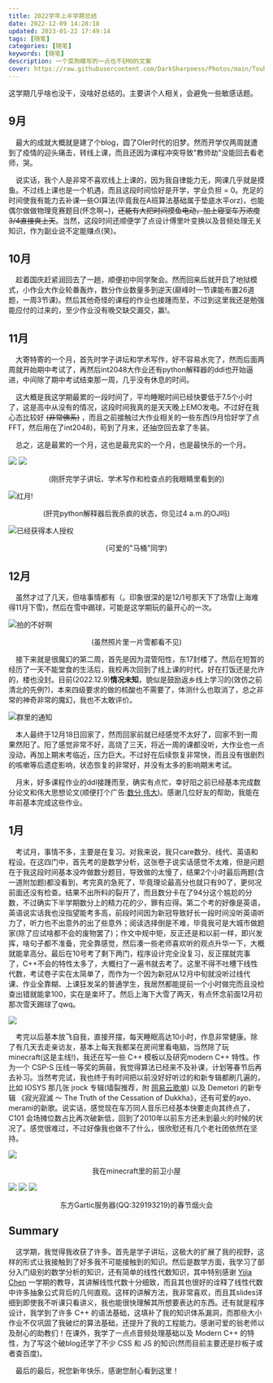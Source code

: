 ```yaml
---
title: 2022学年上半学期总结
date: 2022-12-09 14:28:18
updated: 2023-01-22 17:49:14
tags: [随笔]
categories: [随笔]
keywords: [随笔]
description: 一个菜狗瞎写的一点也不EMO的文案
cover: https://raw.githubusercontent.com/DarkSharpness/Photos/main/Touhou/pixiv_59411218.jpg
---
```

这学期几乎啥也没干，没啥好总结的。主要讲个人相关，会避免一些敏感话题。

## 9月

&emsp;最大的成就大概就是建了个blog，圆了OIer时代的旧梦。然而开学仅两周就遭到了疫情的迎头痛击，转线上课，而且还因为课程冲突导致"教师劫"没能回去看老师，哭。

&emsp;说实话，我个人是非常不喜欢线上上课的，因为我自律能力无，网课几乎就是摸鱼。不过线上课也是一个机遇，而且这段时间恰好是开学，学业负担 = 0。充足的时间使我有能力去补课一些OI算法(毕竟我在A班算法基础属于垫底水平orz)，也能偶尔做做物理竞赛题目(怀念啊~)，~~还能有大把时间摸鱼电动，加上寝室车万浓度3/4直接爽上天~~。当然，这段时间还顺便学了点设计傅里叶变换以及音频处理无关知识，作为副业说不定能赚点(笑)。

## 10月

&emsp;趁着国庆赶紧润回去了一趟，顺便初中同学聚会。然而回来后就开启了地狱模式，小作业大作业轮番轰炸，数分作业数量多到逆天(巅峰时一节课能布置26道题，一周3节课)。然后其他奇怪的课程的作业也接踵而至，不过到这里我还是勉强能应付的过来的，至少作业没有晚交缺交漏交，赢!。

## 11月

&emsp;大寄特寄的一个月，首先时学子讲坛和学术写作，好不容易水完了，然而后面两周就开始期中考试了，再然后int2048大作业还有python解释器的ddl也开始逼进，中间除了期中考试结束那一周，几乎没有休息的时间。

&emsp;这大概是我这学期最累的一段时间了，平均睡眠时间已经快要低于7.5个小时了，这是高中从没有的情况，这段时间我真的是天天晚上EMO发电。不过好在我心态比较好 ~~(非常佛系)~~ ，而且之前接触过大作业相关的一些东西(9月恰好学了点FFT，然后用在了int2048)，苟到了月末，还抽空回去拿了冬装。

&emsp;总之，这是最累的一个月，这也是最充实的一个月，也是最快乐的一个月。

![](https://raw.githubusercontent.com/DarkSharpness/Photos/main/Images/awa/5.jpg)
![](https://raw.githubusercontent.com/DarkSharpness/Photos/main/Images/awa/6.jpg)

<center>(刚肝完学子讲坛、学术写作和检查点的我眼睛里看到的)</center>

![红月!](https://raw.githubusercontent.com/DarkSharpness/Photos/main/Images/awa/4.jpg)

<center>(肝完python解释器后我杀疯的状态，你见过4 a.m.的OJ吗)</center>

![已经获得本人授权](https://raw.githubusercontent.com/DarkSharpness/Photos/main/Images/awa/2.jpg)

<center>(可爱的"马桶"同学)</center>

## 12月

&emsp;虽然才过了几天，但啥事情都有（。印象很深的是12/1号那天下了场雪(上海难得11月下雪)，然后在雪中踢球，可能是这学期玩的最开心的一次。

![拍的不好啊](https://raw.githubusercontent.com/DarkSharpness/Photos/main/Images/awa/3.jpg)

<center>(虽然照片里一片雪都看不见)</center>

&emsp;接下来就是很魔幻的第二周，首先是因为混管阳性，东17封楼了。然后在短暂的经历了一天不能堂食的生活后，我校再次回到了线上课的时代，好在打饭还是允许的，楼也没封。目前(2022.12.9)**情况未知**，貌似是鼓励返乡线上学习的(效仿之前清北的先例?)，本来四级要求的做的核酸也不需要了，体测什么也取消了，总之非常的神奇非常的魔幻，我也不太敢评价。

![群里的通知](https://raw.githubusercontent.com/DarkSharpness/Photos/main/Images/awa/1.jpg)

&emsp;本人最终于12月18日回家了，然而回家前就已经感觉不太好了，回家不到一周果然阳了。阳了感觉非常不好，高烧了三天，将近一周的课都没听，大作业也一点没动，再加上期末考临近，压力巨大。不过好在后续恢复非常快，而且没有很剧烈的咳嗽等后遗症影响，状态恢复的非常好，并没有太多的影响期末考试。

&emsp;月末，好多课程作业的ddl接踵而至，确实有点忙，幸好阳之前已经基本完成数分论文和伟大思想论文(顺便打个广告:[数分](https://github.com/DarkSharpness/DarkSharpness/blob/main/Tex/MA/MA.pdf),[伟大](https://github.com/DarkSharpness/DarkSharpness/blob/main/Tex/Quantum/quantum.pdf))。感谢几位好友的帮助，我能在年前基本完成这些作业。

## 1月

&emsp;考试月，事情不多，主要是在复习。对我来说，我只care数分、线代、英语和程设。在这四门中，首先考的是数学分析，这张卷子说实话感觉不太难，但是问题在于我这段时间基本没咋做数分题目，导致做的太慢了，结果2个小时最后两题(含一道附加题)都没看到，考完真的急死了，毕竟理论最高分也就只有90了，更何况前面还没有检查。结果不出所料的裂开了，而且数分卡在了94分这个尴尬的分数，不过确实下半学期数分上的精力花的少，罪有应得。第二个考的好像是英语，英语说实话我也没指望能考多高，前段时间因为新冠导致好长一段时间没听英语听力了，听力也不出意外的出了些意外；阅读选择倒是不难，毕竟我可是大城市做题家(除了应试啥都不会的废物罢了)；作文中规中矩，反正还是和以前一样，即兴发挥，啥句子都不准备，完全靠感觉，然后凑一些老师喜欢听的观点升华一下，大概就能拿高分。最后在10号考了剩下两门，程序设计完全没复习，反正摆就完事了，C++不会的特性太多了，大概扫了一遍书就去考了。这里不得不吐槽下线性代数，考试卷子实在太简单了，而作为一个因为新冠从12月中旬就没听过线代课、作业全靠糊、上课狂发呆的普通学生，我居然都能提前一个小时做完而且没检查出错就能拿100，实在是楽坏了。然后上海下大雪了两天，有点怀念前面12月初那次雪天踢球了qwq。

![](https://raw.githubusercontent.com/DarkSharpness/Photos/main/Images/awa/7.jpg)

&emsp;考完以后基本放飞自我，直接开摆，每天睡眠高达10小时，作息非常健康。除了有几天去走亲访友，基本上每天我都呆在房间里看电脑，当然除了玩minecraft(这是主线!)，我还在写一些 C++ 模板以及研究modern C++ 特性。作为一个 CSP-S 压线一等奖的蒟蒻，我觉得算法已经来不及补课，计划等春节后再去补习。当然考完试，我也终于有时间把以前没好好听过的和新专辑都刷几遍的，比如 IOSYS 那几张 jrock 专辑(墙裂推荐，附 [网易云歌单](https://music.163.com/playlist?id=8063965041&userid=3215760601)) 以及 Demetori 的新专辑 《寂光寂滅 ～ The Truth of the Cessation of Dukkha》，还有可爱的ayo、merami的新歌。说实话，感觉现在车万同人音乐已经基本快要走向其终点了，C101 会场摊位数占比再次破新低，回到了2010年以前东方还未到最火的时候的状况了。感觉很难过，不过好像我也做不了什么，很欣慰还有几个老社团依然在坚持。

![](https://raw.githubusercontent.com/DarkSharpness/Photos/main/Images/awa/2023-01-16_12.20.10.png)

<center>我在minecraft里的前卫小屋</center>

![](https://raw.githubusercontent.com/DarkSharpness/Photos/main/Images/awa/2023-01-22_00.01.25.png)
![](https://raw.githubusercontent.com/DarkSharpness/Photos/main/Images/awa/2023-01-22_00.01.27.png)
![](https://raw.githubusercontent.com/DarkSharpness/Photos/main/Images/awa/2023-01-22_00.28.03.png)

<center>东方Gartic服务器(QQ:329193219)的春节烟火会</center>

<!-- 图片 -->

## Summary

&emsp;这学期，我觉得我收获了许多。首先是学子讲坛，这极大的扩展了我的视野，这样的形式让我接触到了好多我不可能接触到的知识。然后是数学方面，我学习了部分入门级别的数学分析的知识，还有简单的线性代数知识，其中特别感谢 [Yijia Chen](http://basics.sjtu.edu.cn/~chen/teaching/) 一学期的教导，其讲解线性代数十分细致，而且其也很好的诠释了线性代数中许多抽象公式背后的几何直观。这样的讲解方法，我非常喜欢，而且其slides详细到即使我不听课只看讲义，我也能很快理解其所想要表达的东西。还有就是程序设计，我学到了许多 C++ 的语法基础，这填补了我的知识体系漏洞，而那些大小作业不仅巩固了我破烂的算法基础，还提升了我的工程能力。感谢可爱的翁老师以及耐心的助教们！在课外，我学了一点点音频处理基础以及 Modern C++ 的特性，为了写这个破blog还学了不少 CSS 和 JS 的知识(然而目前主要还是抄板子或者查百度)。

&emsp;最后的最后，祝您新年快乐，感谢您耐心看到这里！
